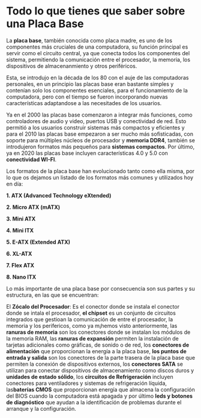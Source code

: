 # Todo lo que tienes que saber sobre una Placa Base

La **placa base**, también conocida como placa madre, es uno de los componentes más cruciales de una computadora, su función principal es servir como el circuito central, 
ya que conecta todos los componentes del sistema, permitiendo la comunicación entre el procesador, 
la memoria, los dispositivos de almacenanmiento y otros periféricos.

Esta, se introdujo en la década de los 80 con el auje de las computadoras personales, en un principio las placas base eran bastante simples y contenían solo los componentes esenciales,
para el funcionamiento de la computadora, pero con el tiempo se fueron incorporando nuevas características adaptandose a las necesitades de los usuarios.

Ya en el 2000 las placas base comenzaron a integrar más funciones, como controladores de audio y video, puertos USB y conectividad de red. 
Esto permitió a los usuarios construir sistemas más compactos y eficientes y para el 2010 las placas base empezaron a ser mucho más sofisticadas, con soporte para múltiples núcleos de procesador y **memoria DDR4**, también se introdujeron formatos más pequeños para **sistemas compactos**. Por último, ya en 2020 las placas base incluyen características 4.0 y 5.0 con **conectividad WI-FI**.

Los formatos de la placa base han evolucionado tanto como ella misma, por lo que os dejamos un listado de los formatos más comunes y utilizados hoy en día:

**1. ATX (Advanced Technology eXtended)**                                              

**2. Micro ATX (mATX)**

**3. Mini ATX**

**4. Mini ITX**

**5. E-ATX (Extended ATX)**

**6. XL-ATX**

**7. Flex ATX**

**8. Nano ITX**

Lo más importante de una placa base por consecuencia son sus partes y su estructura, en las que se encuentran:

El **Zócalo del Procesador**: Es el conector donde se instala el conector donde se intala el procesador, **el chipset** es un conjunto de circuitos integrados que gestioan la comunicación de entre el procesador, la memoria y los perifericos, como ya m¡hemos visto anteriormente, las **ranuras de memoria** son los conectores donde se instalan los módulos de la memoria RAM, las **ranuras de expansión** permiten 
la instalación de tarjetas adicionales como gráficas, de sonido o de red, los **conectores de alimentación** que proporcionan la energía a la placa base, **los puntos de entrada y salida** son los conectores 
de la parte trasera de la placa base que permiten la conexión de dispositivos externos, los **conectores SATA** se utilizan para conectar dispositivos de almacenamiento como discos duros y **unidades de estado sólido**, los **circuitos de Refrigeración** incluyen conectores para ventiladores y sistemas de refrigeración líquida, las**baterías CMOS** que proporcionan energía que almacena la configuración del BIOS cuando la computadora está apagada y por último **leds y botones de diagnóstico** que ayudan a la identificación de problemas durante el arranque y la configuración.
